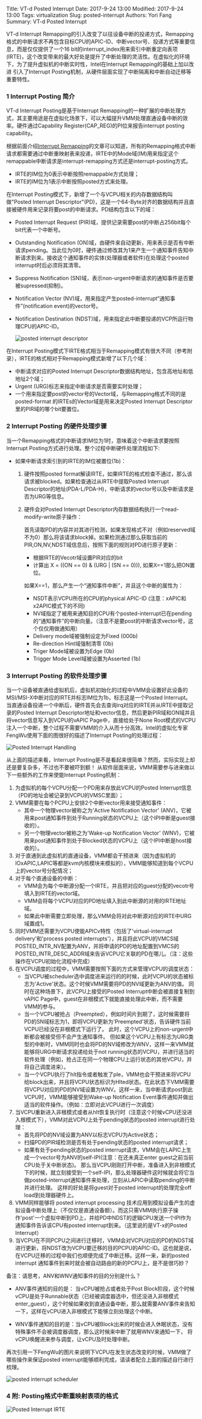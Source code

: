 Title: VT-d Posted Interrupt
Date: 2017-9-24 13:00
Modified: 2017-9-24 13:00
Tags: virtualization
Slug: posted-interrupt
Authors: Yori Fang
Summary: VT-d Posted Interrupt

VT-d Interrupt Remapping的引入改变了以往设备中断的投递方式，Remapping格式的中断请求不再包含目标CPU的APIC-ID、中断vector号、投递方式等重要信息，而是仅仅提供了一个16 bit的interrupt_index用来索引中断重定向表项(IRTE)，这个改变带来的最大好处是提升了中断处理的灵活性。在虚拟化的环境下，为了提升虚拟机的中断实时性，Intel在Interrupt Remapping的基础上加以改进
引入了Interrupt Posting机制，从硬件层面实现了中断隔离和中断自动迁移等重要特性。

### 1 Interrupt Posting 简介

VT-d Interrupt Posting是基于Interrupt Remapping的一种扩展的中断处理方式，其主要用途是在虚拟化场景下，可以大幅提升VMM处理直通设备中断的效率。硬件通过Capability Register(CAP_REG)的PI位来报告interrupt posting capability。

根据前面介绍[Interrupt Remapping](https://kernelgo.org/interrupt-remapping.html)的文章可以知道，所有的Remapping格式中断请求都需要通过中断重映射表来投递，IRTE中的Mode域(IM)用来指定这个remappable中断请求是interrupt-remapping方式还是interrupt-posting方式。

*   IRTE的IM位为0表示中断按照remappable方式处理；
*   IRTE的IM位为1表示中断按照posted方式来处理。

在Interrupt Posting模式下，新增了一个与VCPU相关的内存数据结构叫做"Posted Interrupt Descriptor"(PD)，这是一个64-Byte对齐的数据结构并且直接被硬件用来记录将要post的中断请求。PD结构包含以下的域：

*   Posted Interrupt Request (PIR)域，提供记录需要post的中断占256bit每个bit代表一个中断号。
*   Outstanding Notification (ON)域，由硬件来自动更新，用来表示是否有中断请求pending。当此位为0时，硬件通过修改其为1来产生一个通知事件告知中断请求到来。接收这个通知事件的实体(处理器或者软件)在处理这个posted interrupt时后必须将其清零。
*   Suppress Notification (SN)域，表示non-urgent中断请求的通知事件是否要被supressed(抑制)。
*   Notification Vector (NV)域，用来指定产生posted-interrupt“通知事件”(notification event)的vector号。
*   Notification Destination (NDST)域，用来指定此中断要投递的VCP所运行物理CPU的APIC-ID。

    ![posted interrupt descriptor](images/posted-interrupt-descriptor.png)

在Interrupt Posting模式下IRTE格式相当于Remapping模式有很大不同（参考附录），IRTE的格式相对于Remapping模式新增了以下几个域：

*   中断请求对应的Posted Interrupt Descriptor数据结构地址，包含高地址和低地址2个域；
*   Urgent (URG)标志来指定中断请求是否需要实时处理；
*   一个用来指定要post的vector号的Vector域，与Remapping格式不同的是posted-format 的IRTEs的Vector域是用来决定Posted Interrupt Descriptor里的PIR域的哪个bit要置位。


### 2 Interrupt Posting 的硬件处理步骤

当一个Remapping格式的中断请求IM位为1时，意味着这个中断请求要按照Interrupt Posting方式进行处理。整个过程中断硬件处理流程如下:

*   如果中断请求索引到的IRTE的IM位被置位(1b)：
    
    1.  硬件按照posted format解读IRTE，如果IRTE的格式检查不通过，那么该请求被blocked。如果检查通过从IRTE中提取Posted Interrupt Descriptor的地址(PDA-L/PDA-H)，中断请求的vector号以及中断请求是否为URG等信息。

    2.  硬件会对Posted Interrupt Descriptor内存数据结构执行一个read-modify-write原子操作：

        首先读取PD的内容并对其进行检测，如果发现格式不对（例如reserved域不为0）那么将该请求block掉。如果检测通过那么获取当前的PIR,ON,NV,NDST域信息后，按照下面的规则对PD进行原子更新：

        *   根据IRTE的Vecotr域设置PIR对应的bit
        *   计算出 X = ((ON == 0) & (URG | (SN == 0))), 如果X==1那么把ON置位。
        
        如果X==1，那么产生一个“通知事件中断”，并且这个中断的属性为：

        *   NSDT表示VCPU所在的CPU的physical APIC-ID (注意：xAPIC和x2APIC模式下的不同)
        *   NV域指定了被用来通知目的CPU有个posted-interrupt已在pending的“通知事件”的中断向量。（注意不是要post的中断请求vector号，这个仅仅用做通知用）
        *   Delivery mode域被强制设定为Fixed (000b)
        *   Re-direction Hint域强制清零 (0b)
        *   Triger Mode域被设置为Edge (0b)
        *   Trigger Mode Level域被设置为Asserted (1b)


### 3 Interrupt Posting 的软件处理步骤

当一个设备被直通给虚拟机后，虚拟机初始化的过程中VMM会设置好此设备的MSI/MSI-X中断对应的IRTE并标志IM位为1b，标志这是一个Posted Interrupt。当直通设备投递一个中断后，硬件首先会去查询irq对应的IRTE并从IRTE中提取记录的Posted Interrupt Descriptor地址和vector信息，然后更新PIR域和ON域并且将vector信息写入到VCPU的vAPIC Page中，直接给处于None Root模式的VCPU注入一个中断，整个过程不需要VMM的介入从而十分高效。Intel的虚拟化专家FengWu使用下面的图很好的描述了Interrupt Posting的处理过程：

![Posted Interrupt Handling](images/posted-interrupt-handling.png)

从上面的描述来看，Interrupt Posting是不是看起来很简单？然而，实际实现上却还是要复杂多，不过也不要被吓到额！
从软件层面来说，VMM需要参与进来做以下一些额外的工作来使能Interrupt Posting机制：

1.  为虚拟机的每个VCPU分配一个PD用来存放此VCPU的Posted Interrupt信息（PD的地址会被记录到VCPU的VMSC里面）；
2.  VMM需要在每个PCPU上安排2个中断vector用来接受通知事件：
    -   其中一个物理vector被称之为'Active Notification Vector' (ANV)，它被用来post通知事件到处于Running状态的VCPU上（这个IPI中断是guest接收的）。
    -   另一个物理vector被称之为'Wake-up Notification Vector' (WNV)，它被用来post通知事件到处于Blocked状态的VCPU上（这个IPI中断是host接收的）。
3.  对于直通到此虚拟机的直通设备，VMM都会干预进来（因为虚拟机的IOxAPIC,LAPIC等都是kvm内核模块来模拟的），VMM能够知道到每个VCPU上的vector号分配情况；
4.  对于每个直通设备的中断：
    -   VMM会为每个中断源分配一个IRTE，并且把对应的guest分配的vecotr号填入到IRTE的vector域。
    -   VMM会将每个VCPU对应的PD地址填入到此中断源的对用的IRTE地址域。
    -   如果此中断需要立即处理，那么VMM会将对此中断源对应的IRTE中URG域置成1。
5.  同时VMM还需要为VCPU使能APICv特性（包括了'virtual-interrupt delivery'和'process posted interrupts'），并且将此VCPU的VMCS域POSTED_INTR_NV配置为ANV，并将申请的PD的地址配置到VMCS的POSTED_INTR_DESC_ADDR域来告诉VCPU它关联的PD在哪儿。（注：这些操作在VCPU初始化流程中完成）
6.  在VCPU调度的过程中，VMM需要按照下面的方式来管理VCPU的调度状态：
    -   当VCPU被scheduler选中调度进来运行的的时候，此时VCPU的状态被标志为'Active'状态。这个时候VMM需要将PD的NV域更新为ANV的值。
    同时在这种场景下，此VCPU上接受的Posted Interrupt中断会被直接复制到vAPIC Page中，guest在非根模式下就能直接处理此中断，而不需要VMM的参与。
    -   当一个VCPU被抢占（Preempted），例如时间片到期了，这时候需要将PD的SN域标志为1，即将VCPU更新为'Preempted'状态，告诉硬件当前VCPU已经没在非根模式下运行了。
    此时，这个VCPU上的non-urgent中断都会被接受但不会产生通知事件。
    但如果这个VCPU上有标志为URG类型的中断时，VMM同时也会将PD的NV域修改为WNV，这样一来VMM就能够将URG中断请求投递给处于not running状态的VCPU，并进行适当的软件处理（例如，抢占正在同一个物理CPU上运行状态的其他VCPU，并将自己调度进来）。
    -   当一个VCPU执行了hlt指令或者触发了ple，VMM也会干预进来将VCPU给block出来，并且将VCPU状态标识为Hlted状态。在此状态下VMM需要将VCPU对应的PD的NV域设置为WNV。这样一来，当中断请求post到此VCPU时，VMM能够接受到Wake-up Notification Event事件通知并做出适当的软件操作。（例如：立即对此VCPU进行一次调度）
7.  当VCPU重新进入非根模式或者从hlt恢复执行时（注意这个时候vCPU还没进入根模式下），VMM对此VCPU上处于pending状态的posted interrupt进行处理：
    -   首先将PD的NV域设置为ANV以标志VCPU为Active状态；
    -   扫描PD的PIR域检测是否有处于pending状态的posted interrupt请求；
    -   如果有处于pending状态的posted interrupt请求，VMM会在LAPIC上生成一个vector号为ANV的self-IPI(注意：在还未真正enter guest之前当前CPU处于关中断状态)。
    那么当VCPU刚刚打开中断，准备进入到非根模式下的时候，就立刻接受到一个self-IPI，那么处理器硬件这时候就会将它当做posted-interrupt通知事件来处理，立刻从LAPIC中读取pending的中断并进行处理。
    这样的好处是将guest对于posted interrupt的处理完全off load到处理器硬件上。
8.  VMM同样能够将 posted interrupt processing 技术应用到模拟设备产生的虚拟设备中断处理上（不仅仅是直通设备额）。而这只需VMM执行原子操作'post'一个虚拟中断到PD上，并给PD中NDST的逻辑CPU发送一个IPI作为通知事件告诉该CPU有posted interrupt到来。（这里说的是VT-x的Posted Interrupt）
9.  当VCPU在不同PCPU之间进行迁移时，VMM会对VCPU对应的PD的NDST域进行更新，将NDST改为VCPU要迁移的目的PCPU的APIC-ID。这也就是说，在VCPU迁移的过程中我们也顺便完成了中断迁移。这样一来，新的posted interrupt 通知事件到来时就会被自动路由的新的PCPU上，是不是很巧妙？

备注：请思考，ANV和WNV通知事件的目的分别是什么？

* ANV事件通知的目的是： 当vCPU被抢占或者处于Post Block阶段，这个时候vCPU是处于Runnable状态（已经被调度器选中，但还没进入非根模式enter_guest），这个时候如果收到直通设备中断，那么就需要ANV事件来告知一下，这样在vCPU进入非根模式下能够立刻处理这个中断。

* WNV事件通知的目的是：当vCPU被Block出来的时候会进入休眠状态，没有特殊事件不会被调度器调度，那么这时候来中断了就用WNV来通知一下，
将vCPU唤醒进来参与调度，让vCPU及时处理中断。

再次引用一下FengWu的图片来说明下VCPU在发生状态改变的时候，VMM做了哪些操作来保证posted interrupt能够顺利完成，请读者配合上面的描述自行进行梳理。

![posted interrupt scheduler](images/posted-interrupt-sched.png)


### 4 附: Posting格式中断重映射表项的格式

![Posted Interrupt IRTE](images/irte-for-posted-interrupts.png)
